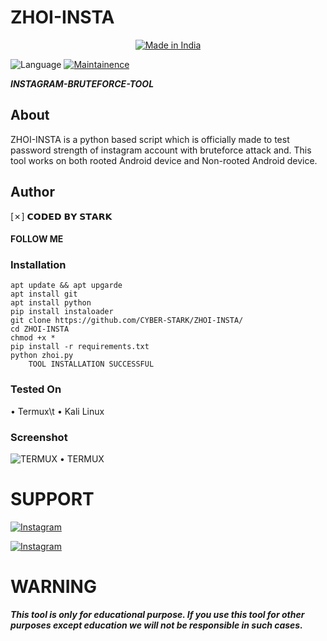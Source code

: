 # ZHOI-INSTA

<p align="center">
<a href="https://instagram.com/mr_lalu_1232"><img title="Made in India" src="https://img.shields.io/badge/MADE%20IN-INDIA-SCRIPT?colorA=%23ff8100&colorB=%23017e40&colorC=%23ff0000&style=for-the-badge"></a>

<img title="Language" src="https://img.shields.io/badge/Made%20with-Python-1f425f.svg?v=103"></a>
<a href="https://github.com/evildevill"><img title="Maintainence" src="https://img.shields.io/badge/Maintained%3F-yes-green.svg"></a>
</p>

***INSTAGRAM-BRUTEFORCE-TOOL***

## About

ZHOI-INSTA is a python based script which is officially made to test password strength of instagram account with bruteforce attack and. This tool works on both rooted Android device and Non-rooted Android device.


## Author
[✗]    𝗖𝗢𝗗𝗘𝗗 𝗕𝗬 𝗦𝗧𝗔𝗥𝗞
####    FOLLOW ME 
### Installation

``` 
apt update && apt upgarde
apt install git
apt install python
pip install instaloader
git clone https://github.com/CYBER-STARK/ZHOI-INSTA/
cd ZHOI-INSTA
chmod +x *
pip install -r requirements.txt
python zhoi.py
    TOOL INSTALLATION SUCCESSFUL
````
### Tested On
• Termux\t
• Kali Linux

### Screenshot


![TERMUX](https://i.imgur.com/fG0ypx7.jpeg)
• TERMUX

# SUPPORT

[![Instagram](https://img.shields.io/badge/INSTAGRAM-FOLLOW-red?style=for-the-badge&logo=instagram)](https://instagram.com/mr_lalu_1232?igshid=YmMyMTA2M2Y=)

[![Instagram](https://img.shields.io/badge/WHATSAPP-MESSAGE-red?style=for-the-badge&logo=whatsapp)](https://wa.me/919072233245)

# WARNING

***This tool is only for educational purpose. If you use this tool for other purposes except education we will not be responsible in such cases.***
